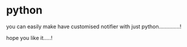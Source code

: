# python

you can easily make have customised notifier with just python..............!


hope you like it.....!
